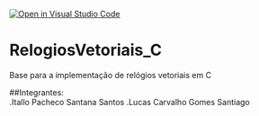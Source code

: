 [![Open in Visual Studio Code](https://classroom.github.com/assets/open-in-vscode-f059dc9a6f8d3a56e377f745f24479a46679e63a5d9fe6f495e02850cd0d8118.svg)](https://classroom.github.com/online_ide?assignment_repo_id=6363465&assignment_repo_type=AssignmentRepo)
# RelogiosVetoriais_C
Base para a implementação de relógios vetoriais em C

##Integrantes:  
.Itallo Pacheco Santana Santos
.Lucas Carvalho Gomes Santiago
